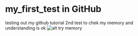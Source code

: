 # my_first_test in GitHub
testing out my github tutorial
2nd test to chek my memory and understanding is ok
![alt](https://chelsea.com)
try memory